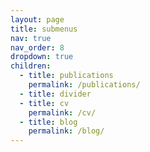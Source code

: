 ```yaml
---
layout: page
title: submenus
nav: true
nav_order: 8
dropdown: true
children:
  - title: publications
    permalink: /publications/
  - title: divider
  - title: cv
    permalink: /cv/
  - title: blog
    permalink: /blog/
---
```

